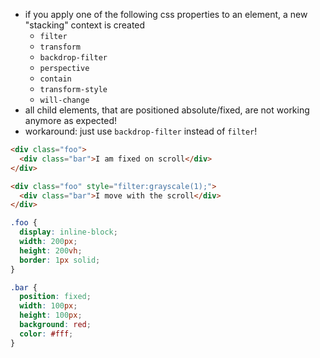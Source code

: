 - if you apply one of the following css properties to an element, a new "stacking" context is created
  - `filter`
  - `transform`
  - `backdrop-filter`
  - `perspective`
  - `contain`
  - `transform-style`
  - `will-change`
- all child elements, that are positioned absolute/fixed, are not working anymore as expected!
- workaround: just use `backdrop-filter` instead of `filter`!

```html
<div class="foo">
  <div class="bar">I am fixed on scroll</div>
</div>

<div class="foo" style="filter:grayscale(1);">
  <div class="bar">I move with the scroll</div>
</div>
```

```css
.foo {
  display: inline-block;
  width: 200px;
  height: 200vh;
  border: 1px solid;
}

.bar {
  position: fixed;
  width: 100px;
  height: 100px;
  background: red;
  color: #fff;
}
```